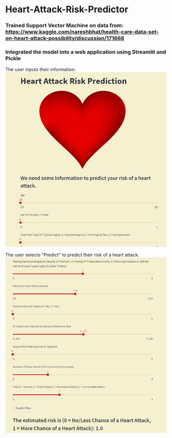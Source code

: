 # Heart-Attack-Risk-Predictor

### Trained Support Vector Machine on data from: https://www.kaggle.com/nareshbhat/health-care-data-set-on-heart-attack-possibility/discussion/171668
### Integrated the model into a web application using Streamlit and Pickle

The user inputs their information:
<img src = "Screenshot 2022-03-17 121105.png" alt="Alt text" title="title">

The user selects "Predict" to predict their risk of a heart attack:
<img src = "Screenshot 2022-03-17 121318.png" alt="Alt text" title="title">


